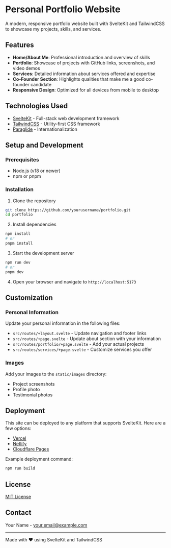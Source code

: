 # Personal Portfolio Website

A modern, responsive portfolio website built with SvelteKit and TailwindCSS to showcase my projects, skills, and services.

## Features

- **Home/About Me**: Professional introduction and overview of skills
- **Portfolio**: Showcase of projects with GitHub links, screenshots, and video demos
- **Services**: Detailed information about services offered and expertise
- **Co-Founder Section**: Highlights qualities that make me a good co-founder candidate
- **Responsive Design**: Optimized for all devices from mobile to desktop

## Technologies Used

- [SvelteKit](https://kit.svelte.dev/) - Full-stack web development framework
- [TailwindCSS](https://tailwindcss.com/) - Utility-first CSS framework
- [Paraglide](https://inlang.com/m/gerre34r/library-inlang-paraglideJs) - Internationalization

## Setup and Development

### Prerequisites

- Node.js (v18 or newer)
- npm or pnpm

### Installation

1. Clone the repository

```bash
git clone https://github.com/yourusername/portfolio.git
cd portfolio
```

2. Install dependencies

```bash
npm install
# or
pnpm install
```

3. Start the development server

```bash
npm run dev
# or
pnpm dev
```

4. Open your browser and navigate to `http://localhost:5173`

## Customization

### Personal Information

Update your personal information in the following files:

- `src/routes/+layout.svelte` - Update navigation and footer links
- `src/routes/+page.svelte` - Update about section with your information
- `src/routes/portfolio/+page.svelte` - Add your actual projects
- `src/routes/services/+page.svelte` - Customize services you offer

### Images

Add your images to the `static/images` directory:

- Project screenshots
- Profile photo
- Testimonial photos

## Deployment

This site can be deployed to any platform that supports SvelteKit. Here are a few options:

- [Vercel](https://vercel.com/)
- [Netlify](https://www.netlify.com/)
- [Cloudflare Pages](https://pages.cloudflare.com/)

Example deployment command:

```bash
npm run build
```

## License

[MIT License](LICENSE)

## Contact

Your Name - [your.email@example.com](mailto:your.email@example.com)

---

Made with ❤️ using SvelteKit and TailwindCSS
